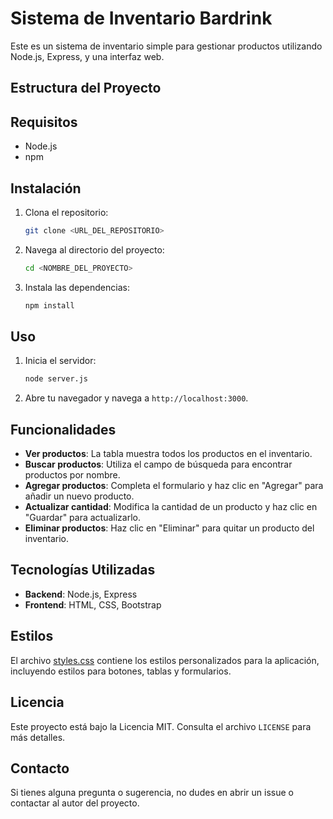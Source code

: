 # Sistema de Inventario Bardrink

Este es un sistema de inventario simple para gestionar productos utilizando Node.js, Express, y una interfaz web.

## Estructura del Proyecto


## Requisitos

- Node.js
- npm

## Instalación

1. Clona el repositorio:
    ```sh
    git clone <URL_DEL_REPOSITORIO>
    ```
2. Navega al directorio del proyecto:
    ```sh
    cd <NOMBRE_DEL_PROYECTO>
    ```
3. Instala las dependencias:
    ```sh
    npm install
    ```

## Uso

1. Inicia el servidor:
    ```sh
    node server.js
    ```
2. Abre tu navegador y navega a `http://localhost:3000`.

## Funcionalidades

- **Ver productos**: La tabla muestra todos los productos en el inventario.
- **Buscar productos**: Utiliza el campo de búsqueda para encontrar productos por nombre.
- **Agregar productos**: Completa el formulario y haz clic en "Agregar" para añadir un nuevo producto.
- **Actualizar cantidad**: Modifica la cantidad de un producto y haz clic en "Guardar" para actualizarlo.
- **Eliminar productos**: Haz clic en "Eliminar" para quitar un producto del inventario.

## Tecnologías Utilizadas

- **Backend**: Node.js, Express
- **Frontend**: HTML, CSS, Bootstrap

## Estilos

El archivo [styles.css](http://_vscodecontentref_/2) contiene los estilos personalizados para la aplicación, incluyendo estilos para botones, tablas y formularios.

## Licencia

Este proyecto está bajo la Licencia MIT. Consulta el archivo `LICENSE` para más detalles.
## Contacto

Si tienes alguna pregunta o sugerencia, no dudes en abrir un issue o contactar al autor del proyecto.